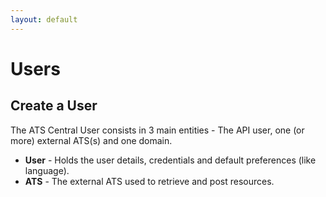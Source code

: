 ```yaml
---
layout: default
---
```


# Users

## Create a User
The ATS Central User consists in 3 main entities - The API user, one (or more) external ATS(s) and one domain.
* **User** - Holds the user details, credentials and default preferences (like language).
* **ATS** - The external ATS used to retrieve and post resources.
